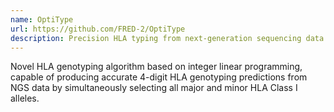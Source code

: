 ```yaml
---
name: OptiType
url: https://github.com/FRED-2/OptiType
description: Precision HLA typing from next-generation sequencing data
---
```


Novel HLA genotyping algorithm based on integer linear programming, capable of producing accurate 4-digit
HLA genotyping predictions from NGS data by simultaneously selecting all major and minor HLA Class I alleles.
